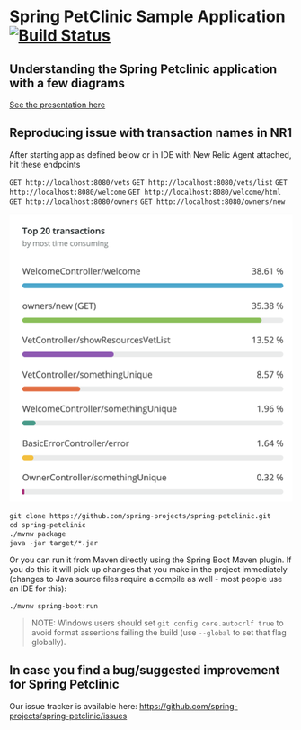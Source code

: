 # Spring PetClinic Sample Application [![Build Status](https://travis-ci.org/spring-projects/spring-petclinic.png?branch=main)](https://travis-ci.org/spring-projects/spring-petclinic/)

## Understanding the Spring Petclinic application with a few diagrams
<a href="https://speakerdeck.com/michaelisvy/spring-petclinic-sample-application">See the presentation here</a>

## Reproducing issue with transaction names in NR1

After starting app as defined below or in IDE with New Relic Agent attached, hit these endpoints

`GET http://localhost:8080/vets`
`GET http://localhost:8080/vets/list`
`GET http://localhost:8080/welcome`
`GET http://localhost:8080/welcome/html`
`GET http://localhost:8080/owners`
`GET http://localhost:8080/owners/new`

![Reproduction](nr1-transactions.png)

```
git clone https://github.com/spring-projects/spring-petclinic.git
cd spring-petclinic
./mvnw package
java -jar target/*.jar
```

Or you can run it from Maven directly using the Spring Boot Maven plugin. If you do this it will pick up changes that you make in the project immediately (changes to Java source files require a compile as well - most people use an IDE for this):

```
./mvnw spring-boot:run
```

> NOTE: Windows users should set `git config core.autocrlf true` to avoid format assertions failing the build (use `--global` to set that flag globally).

## In case you find a bug/suggested improvement for Spring Petclinic
Our issue tracker is available here: https://github.com/spring-projects/spring-petclinic/issues


